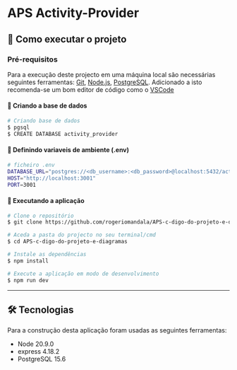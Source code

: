 # APS Activity-Provider
## 🚀 Como executar o projeto

### Pré-requisitos

Para a execução deste projecto em uma máquina local são necessárias seguintes ferramentas:
[Git](https://git-scm.com), [Node.js](https://nodejs.org/en/), [PostgreSQL](https://www.postgresql.org/download/).
Adicionado a isto recomenda-se um bom editor de código como o [VSCode](https://code.visualstudio.com/) 

#### 🧭 Criando a base de dados
```bash
# Criando base de dados
$ pgsql
$ CREATE DATABASE activity_provider
```

#### 🧭 Definindo variaveis de ambiente (.env)
```bash
# ficheiro .env
DATABASE_URL="postgres://<db_username>:<db_password>@localhost:5432/activity_provider"
HOST="http://localhost:3001"
PORT=3001
```

#### 🧭 Executando a aplicação
```bash
# Clone o repositório
$ git clone https://github.com/rogeriomandala/APS-c-digo-do-projeto-e-diagramas.git

# Aceda a pasta do projecto no seu terminal/cmd
$ cd APS-c-digo-do-projeto-e-diagramas

# Instale as dependências
$ npm install

# Execute a aplicação em modo de desenvolvimento
$ npm run dev

```
---

## 🛠 Tecnologias

Para a construção desta aplicação foram usadas as seguintes ferramentas:

-   Node 20.9.0
-   express 4.18.2
-   PostgreSQL 15.6
